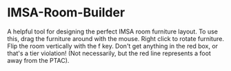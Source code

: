 # IMSA-Room-Builder
A helpful tool for designing the perfect IMSA room furniture layout.
To use this, drag the furniture around with the mouse. Right click to rotate furniture. Flip the room vertically with the f key. Don't get anything in the red box, or that's a tier violation! (Not necessarily, but the red line represents a foot away from the PTAC).
